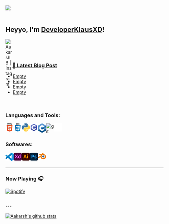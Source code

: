 <img src="https://github.com/DeveloperKlausXD/ProfileSettings/blob/main/KlausSenpai.png">
<br/>
<br/>

## Heyyo, I'm <a href="https://github.com/DeveloperKlausXD" target="_blank">DeveloperKlausXD</a>!

<a href="https://instagram.com/whyklaus.xd" target="_blank"><img align="left" alt="Aakarsh B | Instagram" width="22px" src="https://github.com/DeveloperKlausXD/ProfileSettings/blob/main/insta.svg" />

<br />
<br />
<br />

### 📕 Latest Blog Post

<!-- BLOG-POST-LIST:START -->
- [Empty](https://github.com/DeveloperKlausXD)
- [Empty](https://github.com/DeveloperKlausXD)
- [Empty](https://github.com/DeveloperKlausXD)
- [Empty](https://github.com/DeveloperKlausXD)
<!-- BLOG-POST-LIST:END -->

<br/>

### Languages and Tools:


<a href="https://www.w3.org/html/" target="_blank"><img align="left" alt="HTML5" width="26px" src="https://raw.githubusercontent.com/github/explore/80688e429a7d4ef2fca1e82350fe8e3517d3494d/topics/html/html.png" /></a>
<a href="https://www.w3schools.com/css/" target="_blank"><img align="left" alt="CSS3" width="26px" src="https://raw.githubusercontent.com/github/explore/80688e429a7d4ef2fca1e82350fe8e3517d3494d/topics/css/css.png" /></a>
<a href="https://www.python.org" target="_blank"> <img align="left" alt="Python" width="26px" src="https://github.com/Aakarsh-B/trying-repos/blob/master/python-5.svg?raw=true"/> </a>
<a href="https://www.cprogramming.com/" target="_blank"> <img align="left" alt="C" width="26px" src="https://github.com/Aakarsh-B/trying-repos/blob/master/c-programming.png"/> </a>
<a href="https://www.w3schools.com/cpp/" target="_blank"> <img align="left" alt="C++" width="26px" src="https://github.com/Aakarsh-B/trying-repos/blob/master/c++.png"/> </a>
<a href="https://git-scm.com/" target="_blank"> <img align="left" alt="git" width="26px" src="https://www.vectorlogo.zone/logos/git-scm/git-scm-icon.svg"/> </a>
<img align="left" alt="GitHub" width="26px" src="https://github.com/Aakarsh-B/trying-repos/blob/master/github.svg" />
<br />
<br />
### Softwares:

<img align="left" alt="Visual Studio Code" width="26px" src="https://raw.githubusercontent.com/github/explore/80688e429a7d4ef2fca1e82350fe8e3517d3494d/topics/visual-studio-code/visual-studio-code.png" />
<a href="https://www.adobe.com/products/xd.html" target="_blank"> <img align="left" alt="XD" width="26px" src="https://github.com/Aakarsh-B/trying-repos/blob/master/adobexd.png?raw=true"/> </a> 
<a href="https://www.adobe.com/in/products/illustrator.html" target="_blank"> <img align="left" alt="Illustrator" width="26px" src="https://github.com/Aakarsh-B/trying-repos/blob/master/illustrator.png?raw=true"/> </a> 
<a href="https://www.photoshop.com/en" target="_blank"> <img align="left" alt="Photoshop" width="26px" src="https://github.com/Aakarsh-B/trying-repos/blob/master/photoshop.png?raw=true"/> </a>
<a href="https://www.blender.org" target="_blank"> <img align="left" alt="Photoshop" width="26px" src="https://github.com/Aakarsh-B/trying-repos/blob/master/blender.png?raw=true"/> </a>


<br />
<br />

---



### Now Playing 🎧

[![Spotify](https://novatorem-developerklausxd.vercel.app/api/spotify)](https://open.spotify.com/user/nrecckatgiznx161q9m3ikqru)
  
<br/>
---

[![Aakarsh's github stats](https://github-readme-stats.vercel.app/api?username=developerklausxd&include_all_commits=true&count_private=true&show_icons=true&line_height=20&title_color=ba0b0b&icon_color=ba0b0b&text_color=ba0b0b&bg_color=0D1117)](https://github.com/anuraghazra/github-readme-stats)
